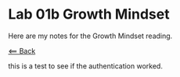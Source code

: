 # Lab 01b Growth Mindset

Here are my notes for the Growth Mindset reading.

[<== Back](README.md)

this is a test to see if the authentication worked.